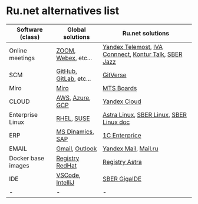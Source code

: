 # Ru.net alternatives list

|Software (class)|Global solutions|Ru.net solutions|
|---|---|---|
|Online meetings|[ZOOM](https://zoom.us/), [Webex](https://www.webex.com/), etc...|[Yandex Telemost](https://telemost.yandex.ru/), [IVA Connnect](https://vkurse.ru/signup), [Kontur Talk](https://kontur.ru/talk), [SBER Jazz](https://salutejazz.ru/)|
|SCM|[GitHub](https://github.com/), [GitLab](https://gitlab.com/), etc...|[GitVerse](https://gitverse.ru/)|
|Miro|[Miro](https://miro.com/)|[MTS Boards](https://mts-link.ru/products/boards/)|
|CLOUD|[AWS](https://aws.amazon.com/), [Azure](https://azure.microsoft.com/), [GCP](https://cloud.google.com/)|[Yandex Cloud](https://yandex.cloud/)|
|Enterprise Linux|[RHEL](https://access.redhat.com/products/red-hat-enterprise-linux), [SUSE](https://www.suse.com/products/server/)|[Astra Linux](https://astralinux.ru/), [SBER Linux](https://platformv.sbertech.ru/products/oblachnaya-infrastruktura/linux-os-server), [SBER Linux doc](https://client.sbertech.ru/docs/public/SLO/9.4.3/index.html)|
|ERP|[MS Dinamics](https://www.microsoft.com/en-us/dynamics-365), [SAP](https://www.sap.com/products/erp/s4hana.html)|[1C Enterprice](https://1c-dn.com/)|
|EMAIL|[Gmail](https://workspace.google.com/), [Outlook](https://outlook.com/)|[Yandex Mail](https://mail.yandex.ru/), [Mail.ru](https://mail.ru)|
|Docker base images|[Registry RedHat](https://catalog.redhat.com/search?searchType=containers)|[Registry Astra](https://registry.astralinux.ru/latest/index.html)|
|IDE|[VSCode](https://code.visualstudio.com/), [IntelliJ](https://www.jetbrains.com/idea/)|[SBER GigaIDE](https://gitverse.ru/services/gigaide)|
|-|-|-|
